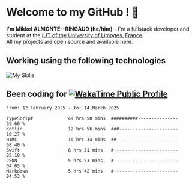# Welcome to my GitHub ! 🌃

**I'm Mikkel ALMONTE--RINGAUD (he/him)** - I'm a fullstack developer and student at the [IUT of the University of Limoges, France](https://iut.unilim.fr). \
All my projects are open source and available here.

## Working using the following technologies

![My Skills](https://skillicons.dev/icons?i=solidjs,pnpm,nodejs,ts,js,vercel,netlify,html,css,rust,astro,git,vue,md,electron,figma,github,bash,bun,cloudflare,py,tailwind,nginx,npm,tauri,vite,zig,yarn,windicss,dart,flutter,kotlin&theme=dark)

## Been coding for [![WakaTime Public Profile](https://wakatime.com/badge/user/0839e595-e07a-435c-8d59-ed95f2a3d6dd.svg?style=flat-square)](https://wakatime.com/@0839e595-e07a-435c-8d59-ed95f2a3d6dd)

<!--START_SECTION:waka-->

```plain
From: 12 February 2025 - To: 14 March 2025

TypeScript             49 hrs 50 mins  ##########---------------   39.60 %
Kotlin                 12 hrs 56 mins  ###----------------------   10.27 %
HTML                   10 hrs 34 mins  ##-----------------------   08.40 %
Swift                  6 hrs 31 mins   #------------------------   05.18 %
JSON                   5 hrs 51 mins   #------------------------   04.65 %
Markdown               5 hrs 42 mins   #------------------------   04.53 %
```

<!--END_SECTION:waka-->
